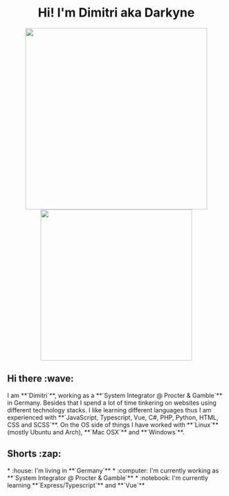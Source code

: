 <div align="center">
<h1>Hi! I'm Dimitri aka Darkyne</h1>
<img width="420" src="https://github-readme-stats.vercel.app/api?username=xdarkyne&count_private=true&theme=nord&show_icons=true&hide_border=true&include_all_commits=true&custom_title=My%20Github%20Stats"/><img width="350" src="https://github-readme-stats.vercel.app/api/top-langs/?username=xdarkyne&layout=compact&theme=nord&hide_border=true"/>
</div>

<h2>Hi there :wave:</h2>
I am **`Dimitri`**, working as a **`System Integrator @ Procter & Gamble`** in Germany. Besides that I spend a lot of time tinkering on websites using different technology stacks. I like learning different languages thus I am experienced with **`JavaScript, Typescript, Vue, C#, PHP, Python, HTML, CSS and SCSS`**. On the OS side of things I have worked with **`Linux`** (mostly Ubuntu and Arch), **`Mac OSX`** and **`Windows`**.

<h2>Shorts :zap:</h2>
* :house: I'm living in **`Germany`**
* :computer: I'm currently working as **`System Integrator @ Procter & Gamble`**
* :notebook: I'm currently learning  **`Express/Typescript`** and **`Vue`**
